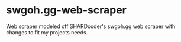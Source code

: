 # swgoh.gg-web-scraper
Web scraper modeled off SHARDcoder's swgoh.gg web scraper with changes to fit my projects needs.
